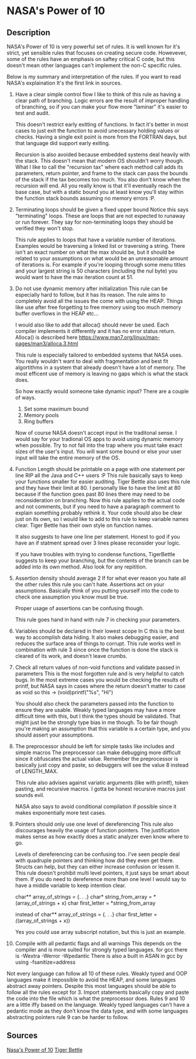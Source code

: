 # NASA's Power of 10

## Description
NASA's Power of 10 is very powerful set of rules.
It is well known for it's strict, yet sensible rules that focuses on creating secure code.
Howevever, some of the rules have an emphasis on saftey critical C code, but
this doesn't mean other languages can't implement the non-C specific rules.

Below is my summary and interpretation of the rules.
If you want to read NASA's explaination It's the first link in sources.

1. Have a clear simple control flow
    I like to think of this rule as having a clear path of branching.
    Logic errors are the result of improper handling of branching, so if
    you can make your flow more "laminar" it's easier to test and audit.

    This doesn't restrict early exitting of functions. In fact it's better
    in most cases to just exit the function to avoid unecessary holding values or checks.
    Having a single exit point is more from the FORTRAN days, but that language did support early exiting.

    Recursion is also avoided because embedded systems deal heavily with the stack.
    This doesn't mean that modern OS shouldn't worry though. What I like to call the
    "recursion tax" where each method call adds its parameters, return pointer, and frame to the stack
    can pass the bounds of the stack if the tax becomes too much. You also don't know when the recursion
    will end. All you really know is that it'll eventually reach the base case, but with a static bound
    you at least know you'll stay within the function stack bounds assuming no memory errors :P.

2. Terminating loops should be given a fixed upper bound
    Notice this says "terminating" loops. These are loops that are not expected to runaway or run forever.
    They say for non-terminating loops they should be verified they won't stop.
    
    This rule applies to loops that have a variable number of iterations. Examples would be traversing a linked list
    or traversing a string. There isn't an exact number on what the max should be, but it should be related to your
    assumptions on what would be an unreasonable amount of iterations is. For example if you're looping through some menu
    titles and your largest string is 50 characters (including the nul byte) you would want to have the max iteration count at 51. 

3. Do not use dynamic memory after initialization
    This rule can be especially hard to follow, but it has its reason.
    The rule aims to completely avoid all the issues the come with using the HEAP.
    Things like
    use after free
    forgetting to free memory
    using too much memory
    buffer overflows in the HEAP
    etc...
    
    I would also like to add that alloca() should never be used. Each compiler implements it differently and it has no error status return.
    Alloca() is described here https://www.man7.org/linux/man-pages/man3/alloca.3.html

    This rule is especially tailored to embedded systems that NASA uses. You really wouldn't want to deal with fragmentation and
    best fit algortithms in a system that already doesn't have a lot of memory. The most efficent use of memory is leaving no
    gaps which is what the stack does.

    So how exactly would someone take dynamic input? There are a couple of ways.
    1. Set some maximum bound
    2. Memory pools
    3. Ring buffers

    Now of course NASA doesn't accept input in the traditonal sense. I would say for your tradional OS apps to avoid using dynamic memory when possible.
    Try to not fall into the trap where you must take exact sizes of the user's input. You will want some bound or else your user input will take the
    entire memory of the OS.

4. Function Length should be printable on a page with one statement per line
    RIP all the Java and C++ users :P
    This rule basically says to keep your functions smaller for easier auditing. Tiger Bettle also uses this rule and they have their limit at 80.
    I personally like to have the limit at 80 because if the function goes past 80 lines there may need to be reconsideration on branching. Now
    this rule applies to the actual code and not comments, but if you need to have a paragraph comment to explain something probably rethink it.
    Your code should also be clear just on its own, so I would like to add to this rule to keep variable names clear. Tiger Bettle
    has their own style on function names.

    It also suggests to have one line per statement. Honest to god if you have an if statment spread over 3 lines please
    reconsider your logic.
    
    If you have troubles with trying to condense functions, TigerBettle suggests to keep your branching,
    but the contents of the branch can be added into its own method. Also look for any repitition.

5. Assertion density should average 2
    If for what ever reason you hate all the other rules this rule you can't hate. Assertions act on your assumptions.
    Basically think of you putting yourself into the code to check one assumption you know must be true.

    Proper usage of assertions can be confusing though.

    This rule goes hand in hand with rule 7 in checking your parameters.

6. Variables should be declared in their lowest scope
    In C this is the best way to accomplish data hiding.
    It also makes debugging easier, and reduces the surface area of things to corrupt.
    This rule works well in combination with rule 3 since once the function is done the stack
    is cleared of its work, and doesn't leave crumbs.

7. Check all return values of non-void functions and validate passed in parameters
    This is the most forgotten rule and is very helpful to catch bugs.
    In the most extreme cases you would be checking the results of printf, but NASA
    says in cases where the return doesn't matter to case as void
    so this -> (void)printf("%s", "Hi")

    You should also check the parameters passed into the function to ensure they are usable.
    Weakly typed languages may have a more difficult time with this, but I think the types 
    should be validated. That might just be the strongly type bias in me though. To be fair though
    you're making an assumption that this variable is a certain type, and you should assert your assumptions.

8. The preprocessor should be left for simple tasks like includes and simple macros
    The preprocessor can make debugging more difficult since it obfuscates the actual value.
    Remember the preprocessor is basically just copy and paste, so debuggers will see the value
    8 instead of LENGTH_MAX.

    This rule also advises against variatic arguments (like with printf), token pasting, and recursive macros.
    I gotta be honest recursive macros just sounds evil.
    
    NASA also says to avoid conditional compilation if possible since it makes exponentially more test cases. 

9. Pointers should only use one level of dereferencing
    This rule also discourages heavily the usage of function pointers. The justification makes sense as how exactly does a static
    analyzer even know where to go.

    Levels of dereferencing can be confusing too. I've seen people deal with quadruple pointers and thinking how did they even get there.
    Structs can help, but they can either increase confusion or lessen it. This rule doesn't prohibit multi level pointers, it just says be smart about them.
    If you do need to dereference more than one level I would say to have a middle variable to keep intention clear.
    
    <probably use a linked list example instead>
    char** array_of_strings = {. . .}
    char* string_from_array = *(array_of_strings + x)
    char first_letter = *string_from_array

    instead of 
    char** array_of_strings = {. . .}
    char first_letter = *(*(array_of_strings + x))
    
    Yes you could use array subscript notation, but this is just an example. 

10. Compile with all pedantic flags and all warnings
    This depends on the compiler and is more suited for strongly typed languages.
    for gcc there is -Wextra -Werror -Wpedantic
    There is also a built in ASAN in gcc by using -fsanitize=address

<Issue with weakly typed languages>
Not every language can follow all 10 of these rules. Weakly typed and OOP languages make it impossible to avoid the HEAP, and some
languages abstract away pointers. Despite this most languages should be able to follow all the rules except for 3. Import statements
basically copy and paste the code into the file which is what the preprocessor does. Rules 9 and 10
are a little iffy based on the language. Weakly typed languages can't have a pedantic mode as they don't know the data type, and with some
languages abstracting pointers rule 9 can be harder to follow.

## Sources
[Nasa's Power of 10](https://web.eecs.umich.edu/~imarkov/10rules.pdf)
[Tiger Bettle]()
